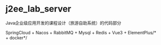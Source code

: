 # j2ee_lab_server
Java企业级应用开发的课程设计（旅游自助系统）的代码部分

SpringCloud + Nacos + RabbitMQ + Mysql + Redis + Vue3 + ElementPlus/* + docker*/